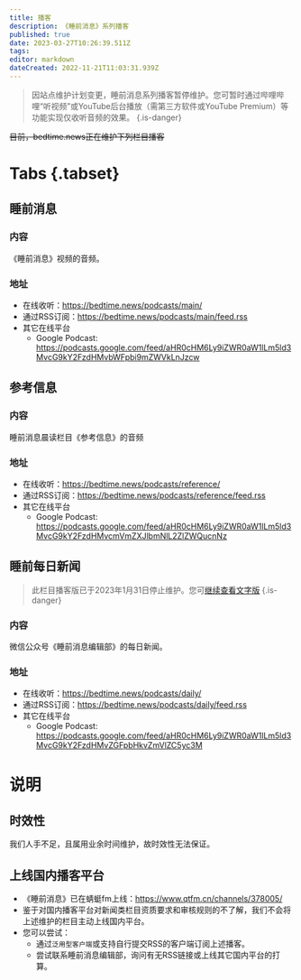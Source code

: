 ```yaml
---
title: 播客
description: 《睡前消息》系列播客
published: true
date: 2023-03-27T10:26:39.511Z
tags: 
editor: markdown
dateCreated: 2022-11-21T11:03:31.939Z
---
```


> 因站点维护计划变更，睡前消息系列播客暂停维护。您可暂时通过哔哩哔哩“听视频”或YouTube后台播放（需第三方软件或YouTube Premium）等功能实现仅收听音频的效果。
{.is-danger}


~~目前，bedtime.news正在维护下列栏目播客~~

# Tabs {.tabset}
## 睡前消息
### 内容
《睡前消息》视频的音频。

### 地址
- 在线收听：https://bedtime.news/podcasts/main/
- 通过RSS订阅：https://bedtime.news/podcasts/main/feed.rss
- 其它在线平台
	- Google Podcast: https://podcasts.google.com/feed/aHR0cHM6Ly9iZWR0aW1lLm5ld3MvcG9kY2FzdHMvbWFpbi9mZWVkLnJzcw

## 参考信息

### 内容
睡前消息晨读栏目《参考信息》的音频

### 地址
- 在线收听：https://bedtime.news/podcasts/reference/
- 通过RSS订阅：https://bedtime.news/podcasts/reference/feed.rss
- 其它在线平台
	- Google Podcast: https://podcasts.google.com/feed/aHR0cHM6Ly9iZWR0aW1lLm5ld3MvcG9kY2FzdHMvcmVmZXJlbmNlL2ZlZWQucnNz

## 睡前每日新闻

> 此栏目播客版已于2023年1月31日停止维护。您可[继续查看文字版](/daily.md)
{.is-danger}


### 内容
微信公众号《睡前消息编辑部》的每日新闻。

### 地址
- 在线收听：https://bedtime.news/podcasts/daily/
- 通过RSS订阅：https://bedtime.news/podcasts/daily/feed.rss
- 其它在线平台
	- Google Podcast: https://podcasts.google.com/feed/aHR0cHM6Ly9iZWR0aW1lLm5ld3MvcG9kY2FzdHMvZGFpbHkvZmVlZC5yc3M

# 说明
## 时效性
我们人手不足，且属用业余时间维护，故时效性无法保证。

## 上线国内播客平台
- 《睡前消息》已在蜻蜓fm上线：https://www.qtfm.cn/channels/378005/
- 鉴于对国内播客平台对新闻类栏目资质要求和审核规则的不了解，我们不会将上述维护的栏目主动上线国内平台。
- 您可以尝试：
	- 通过`泛用型客户端`或支持自行提交RSS的客户端订阅上述播客。
  - 尝试联系睡前消息编辑部，询问有无RSS链接或上线其它国内平台的打算。

